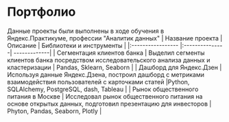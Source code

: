 # Портфолио
Данные проекты были выполнены в ходе обучения в Яндекс.Практикуме, профессии "Аналитик данных"
| Название проекта  | Описание        |    Библиотеки и инструменты |
|:----------------- |:---------------| -------------|
| Сегментация клиентов банка         | Выделил сегменты клиентов банка посредством исследовательского анализа данных и кластеризации | Pandas, Sklearn, Seaborn         |
| Дашборд для Яндекс.Дзен         | Используя данные Яндекс.Дзена, построил дашборд с метриками взаимодействия пользователей с карточками статей |Python, SQLAlchemy, PostgreSQL, dash, Tableau |
| Рынок общественного питания в Москве         | Исследовал рынок общественного питания на основе открытых данных, подготовил презентацию для инвесторов | Phyton, Pandas, Seaborn, Plotly   |
